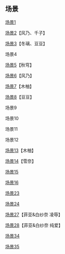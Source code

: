 ## 场景

[场景1](06出教学楼剧情.md)

[场景2](03千子.md)【风乃、千子】

[场景3](01开头.md)【冬璃、豆豆】

场景4

[场景5](02木柚.md)【秋穹】

[场景6](02木柚.md)【风乃】

[场景7](01开头.md)【木柚】

[场景8](03千子.md)【豆豆】

场景9

场景10

场景11

场景12

[场景13](04雪奈.md)【木柚】

[场景14](04雪奈.md)【雪奈】

[场景15](07菲亚.md)

[场景16](07菲亚.md)

[场景23](08白纱奈.md)

[场景24](08白纱奈.md)

[场景27](09菲亚&白纱奈EX.md)【菲亚&白纱奈 凌辱】

[场景28](09菲亚&白纱奈EX.md)【菲亚&白纱奈 纯爱】

[场景34](05兔.md)

[场景35](05兔.md)
